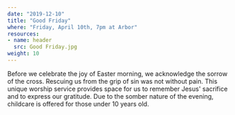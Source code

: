 ```yaml
---
date: "2019-12-10"
title: "Good Friday"
where: "Friday, April 10th, 7pm at Arbor"
resources:
- name: header
  src: Good Friday.jpg
weight: 10
---
```


Before we celebrate the joy of Easter morning, we acknowledge the sorrow of the cross. Rescuing us from the grip of sin was not without pain. This unique worship service provides space for us to remember Jesus' sacrifice and to express our gratitude. Due to the somber nature of the evening, childcare is offered for those under 10 years old.

